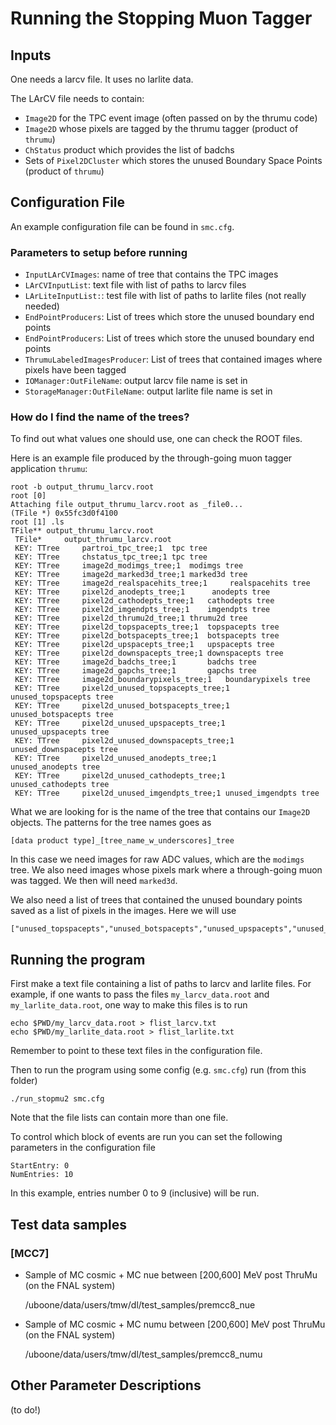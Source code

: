 # Running the Stopping Muon Tagger

## Inputs

One needs a larcv file. It uses no larlite data.

The LArCV file needs to contain:

  * `Image2D` for the TPC event image (often passed on by the thrumu code)
  * `Image2D` whose pixels are tagged by the thrumu tagger (product of `thrumu`)
  * `ChStatus` product which provides the list of badchs
  * Sets of `Pixel2DCluster` which stores the unused Boundary Space Points (product of `thrumu`)

## Configuration File

An example configuration file can be found in `smc.cfg`.

### Parameters to setup before running

  * `InputLArCVImages`: name of tree that contains the TPC images
  * `LArCVInputList`: text file with list of paths to larcv files
  * `LArLiteInputList:`: test file with list of paths to larlite files (not really needed)
  * `EndPointProducers`: List of trees which store the unused boundary end points
  * `EndPointProducers`: List of trees which store the unused boundary end points
  * `ThrumuLabeledImagesProducer`: List of trees that contained images where pixels have been tagged
  * `IOManager:OutFileName`: output larcv file name is set in 
  * `StorageManager:OutFileName`: output larlite file name is set in 

### How do I find the name of the trees?

To find out what values one should use, one can check the ROOT files.

Here is an example file produced by the through-going muon tagger application `thrumu`:

    root -b output_thrumu_larcv.root 
    root [0]
    Attaching file output_thrumu_larcv.root as _file0...
    (TFile *) 0x55fc3d0f4100
    root [1] .ls
    TFile**	output_thrumu_larcv.root
     TFile*		output_thrumu_larcv.root
     KEY: TTree		partroi_tpc_tree;1	tpc tree
     KEY: TTree		chstatus_tpc_tree;1	tpc tree
     KEY: TTree		image2d_modimgs_tree;1	modimgs tree
     KEY: TTree		image2d_marked3d_tree;1	marked3d tree
     KEY: TTree		image2d_realspacehits_tree;1	 realspacehits tree
     KEY: TTree		pixel2d_anodepts_tree;1		 anodepts tree
     KEY: TTree		pixel2d_cathodepts_tree;1	cathodepts tree
     KEY: TTree		pixel2d_imgendpts_tree;1	imgendpts tree
     KEY: TTree		pixel2d_thrumu2d_tree;1	thrumu2d tree
     KEY: TTree		pixel2d_topspacepts_tree;1	topspacepts tree
     KEY: TTree		pixel2d_botspacepts_tree;1	botspacepts tree
     KEY: TTree		pixel2d_upspacepts_tree;1	upspacepts tree
     KEY: TTree		pixel2d_downspacepts_tree;1	downspacepts tree
     KEY: TTree		image2d_badchs_tree;1		badchs tree
     KEY: TTree		image2d_gapchs_tree;1		gapchs tree
     KEY: TTree		image2d_boundarypixels_tree;1	boundarypixels tree
     KEY: TTree		pixel2d_unused_topspacepts_tree;1	       unused_topspacepts tree
     KEY: TTree		pixel2d_unused_botspacepts_tree;1	       unused_botspacepts tree
     KEY: TTree	 	pixel2d_unused_upspacepts_tree;1	       unused_upspacepts tree
     KEY: TTree	 	pixel2d_unused_downspacepts_tree;1	       unused_downspacepts tree
     KEY: TTree	 	pixel2d_unused_anodepts_tree;1		       unused_anodepts tree
     KEY: TTree	 	pixel2d_unused_cathodepts_tree;1	       unused_cathodepts tree
     KEY: TTree		pixel2d_unused_imgendpts_tree;1	unused_imgendpts tree

What we are looking for is the name of the tree that contains our `Image2D` objects.  The patterns for the tree names goes as

    [data product type]_[tree_name_w_underscores]_tree
    
In this case we need images for raw ADC values, which are the `modimgs` tree.
We also need images whose pixels mark where a through-going muon was tagged.
We then will need `marked3d`.

We also need a list of trees that contained the unused boundary points saved as a list of pixels in the images.
Here we will use

    ["unused_topspacepts","unused_botspacepts","unused_upspacepts","unused_downspacepts","unused_anodepts","unused_cathodepts","unused_imgendpts"]

## Running the program

First make a text file containing a list of paths to larcv and larlite files.
For example, if one wants to pass the files `my_larcv_data.root` and `my_larlite_data.root`, one way to make this files is to run

    echo $PWD/my_larcv_data.root > flist_larcv.txt
    echo $PWD/my_larlite_data.root > flist_larlite.txt

Remember to point to these text files in the configuration file.

Then to run the program using some config (e.g. `smc.cfg`) run (from this folder)

    ./run_stopmu2 smc.cfg


Note that the file lists can contain more than one file.

To control which block of events are run you can set the following parameters in the configuration file

    StartEntry: 0
    NumEntries: 10

In this example, entries number 0 to 9 (inclusive) will be run.

## Test data samples

### [MCC7]

  * Sample of MC cosmic + MC nue between [200,600] MeV post ThruMu (on the FNAL system)

      /uboone/data/users/tmw/dl/test_samples/premcc8_nue

  * Sample of MC cosmic + MC numu between [200,600] MeV post ThruMu (on the FNAL system)

      /uboone/data/users/tmw/dl/test_samples/premcc8_numu

## Other Parameter Descriptions

(to do!)

